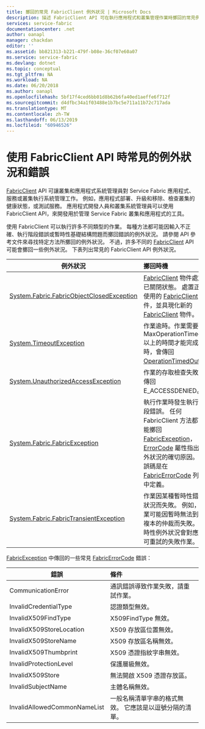 ```yaml
---
title: 擲回的常見 FabricClient 例外狀況 | Microsoft Docs
description: 描述 FabricClient API 可在執行應用程式和叢集管理作業時擲回的常見例外狀況和錯誤。
services: service-fabric
documentationcenter: .net
author: oanapl
manager: chackdan
editor: ''
ms.assetid: bb821313-b221-479f-b08e-36cf07e60a07
ms.service: service-fabric
ms.devlang: dotnet
ms.topic: conceptual
ms.tgt_pltfrm: NA
ms.workload: NA
ms.date: 06/20/2018
ms.author: oanapl
ms.openlocfilehash: 5bf17f4ced6bb01d8b62b6fa40ed1aeffe6f712f
ms.sourcegitcommit: d4dfbc34a1f03488e1b7bc5e711a11b72c717ada
ms.translationtype: MT
ms.contentlocale: zh-TW
ms.lasthandoff: 06/13/2019
ms.locfileid: "60946526"
---
```

# <a name="common-exceptions-and-errors-when-working-with-the-fabricclient-apis"></a>使用 FabricClient API 時常見的例外狀況和錯誤
[FabricClient](https://docs.microsoft.com/dotnet/api/system.fabric.fabricclient) API 可讓叢集和應用程式系統管理員對 Service Fabric 應用程式、服務或叢集執行系統管理工作。 例如，應用程式部署、升級和移除、檢查叢集的健康狀態，或測試服務。 應用程式開發人員和叢集系統管理員可以使用 FabricClient API，來開發用於管理 Service Fabric 叢集和應用程式的工具。

使用 FabricClient 可以執行許多不同類型的作業。  每種方法都可能因輸入不正確、執行階段錯誤或暫時性基礎結構問題而擲回錯誤的例外狀況。  請參閱 API 參考文件來尋找特定方法所擲回的例外狀況。 不過，許多不同的 [FabricClient](https://docs.microsoft.com/dotnet/api/system.fabric.fabricclient) API 可能會擲回一些例外狀況。 下表列出常見的 FabricClient API 例外狀況。

| 例外狀況 | 擲回時機 |
| --- |:--- |
| [System.Fabric.FabricObjectClosedException](https://docs.microsoft.com/dotnet/api/system.fabric.fabricobjectclosedexception) |[FabricClient](https://docs.microsoft.com/dotnet/api/system.fabric.fabricclient) 物件處於已關閉狀態。 處置正在使用的 [FabricClient](https://docs.microsoft.com/dotnet/api/system.fabric.fabricclient) 物件，並具現化新的 [FabricClient](https://docs.microsoft.com/dotnet/api/system.fabric.fabricclient) 物件。 |
| [System.TimeoutException](https://docs.microsoft.com/dotnet/core/api/system.timeoutexception) |作業逾時。作業需要 MaxOperationTimeout 以上的時間才能完成時，會傳回 [OperationTimedOut](https://docs.microsoft.com/dotnet/api/system.fabric.fabricerrorcode)。 |
| [System.UnauthorizedAccessException](https://docs.microsoft.com/dotnet/core/api/system.unauthorizedaccessexception) |作業的存取檢查失敗。 傳回 E_ACCESSDENIED。 |
| [System.Fabric.FabricException](https://docs.microsoft.com/dotnet/api/system.fabric.fabricexception) |執行作業時發生執行階段錯誤。 任何 FabricClient 方法都可能擲回 [FabricException](https://docs.microsoft.com/dotnet/api/system.fabric.fabricexception)，[ErrorCode](https://docs.microsoft.com/dotnet/api/system.fabric.fabricexception.ErrorCode) 屬性指出例外狀況的確切原因。 錯誤碼是在 [FabricErrorCode](https://docs.microsoft.com/dotnet/api/system.fabric.fabricerrorcode) 列舉中定義。 |
| [System.Fabric.FabricTransientException](https://docs.microsoft.com/dotnet/api/system.fabric.fabrictransientexception) |作業因某種暫時性錯誤狀況而失敗。 例如，作業可能因暫時無法到達複本的仲裁而失敗。 暫時性例外狀況會對應至可重試的失敗作業。 |

[FabricException](https://docs.microsoft.com/dotnet/api/system.fabric.fabricexception) 中傳回的一些常見 [FabricErrorCode](https://docs.microsoft.com/dotnet/api/system.fabric.fabricerrorcode) 錯誤：

| 錯誤 | 條件 |
| --- |:--- |
| CommunicationError |通訊錯誤導致作業失敗，請重試作業。 |
| InvalidCredentialType |認證類型無效。 |
| InvalidX509FindType |X509FindType 無效。 |
| InvalidX509StoreLocation |X509 存放區位置無效。 |
| InvalidX509StoreName |X509 存放區名稱無效。 |
| InvalidX509Thumbprint |X509 憑證指紋字串無效。 |
| InvalidProtectionLevel |保護層級無效。 |
| InvalidX509Store |無法開啟 X509 憑證存放區。 |
| InvalidSubjectName |主體名稱無效。 |
| InvalidAllowedCommonNameList |一般名稱清單字串的格式無效。 它應該是以逗號分隔的清單。 |

